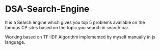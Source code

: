 # DSA-Search-Engine


It is a Search engine which gives you top 5 problems available on the famous CP sites based on the topic you search in search bar.

Working based on TF-IDF Algorithm implemented by myself manually in js language.

